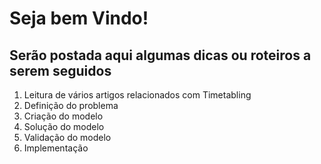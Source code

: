 # Seja bem Vindo!

## Serão postada aqui algumas dicas ou roteiros a serem seguidos

1) Leitura de vários artigos relacionados com Timetabling
2) Definição do problema
3) Criação do modelo
4) Solução do modelo
5) Validação do modelo
6) Implementação